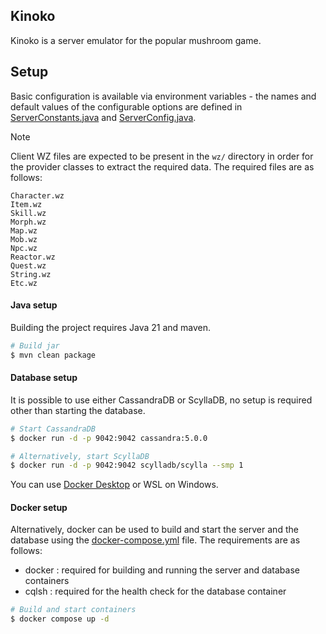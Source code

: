 ## Kinoko
Kinoko is a server emulator for the popular mushroom game.


## Setup
Basic configuration is available via environment variables - the names and default values of the configurable options are defined in [ServerConstants.java](src/main/java/kinoko/server/ServerConstants.java) and [ServerConfig.java](src/main/java/kinoko/server/ServerConfig.java).

> [!NOTE]
> Client WZ files are expected to be present in the `wz/` directory in order for the provider classes to extract the required data. The required files are as follows:
> ```
> Character.wz
> Item.wz
> Skill.wz
> Morph.wz
> Map.wz
> Mob.wz
> Npc.wz
> Reactor.wz
> Quest.wz
> String.wz
> Etc.wz
> ```

#### Java setup
Building the project requires Java 21 and maven.

```bash
# Build jar
$ mvn clean package
```


#### Database setup
It is possible to use either CassandraDB or ScyllaDB, no setup is required other than starting the database.
```bash
# Start CassandraDB
$ docker run -d -p 9042:9042 cassandra:5.0.0

# Alternatively, start ScyllaDB
$ docker run -d -p 9042:9042 scylladb/scylla --smp 1
```
You can use [Docker Desktop](https://www.docker.com/products/docker-desktop/) or WSL on Windows.


#### Docker setup
Alternatively, docker can be used to build and start the server and the database using the [docker-compose.yml](docker-compose.yml) file. The requirements are as follows:
- docker : required for building and running the server and database containers
- cqlsh : required for the health check for the database container

```bash
# Build and start containers
$ docker compose up -d
```
